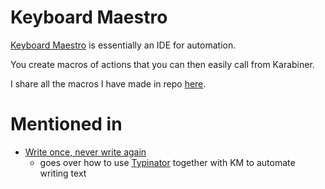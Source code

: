 # Keyboard Maestro

[Keyboard Maestro][1] is essentially an IDE for automation. 

You create macros of actions that you can then easily call from Karabiner.

I share all the macros I have made in repo [here][2].

# Mentioned in

- [Write once, never write again][3] 
	- goes over how to use [Typinator][4] together with KM to automate writing text




[1]:	https://www.keyboardmaestro.com/main/
[2]:	https://github.com/nikitavoloboev/km-macros
[3]:	https://medium.com/@NikitaVoloboev/write-once-never-write-again-c2fa1f6c4e8
[4]:	http://www.ergonis.com/products/typinator/